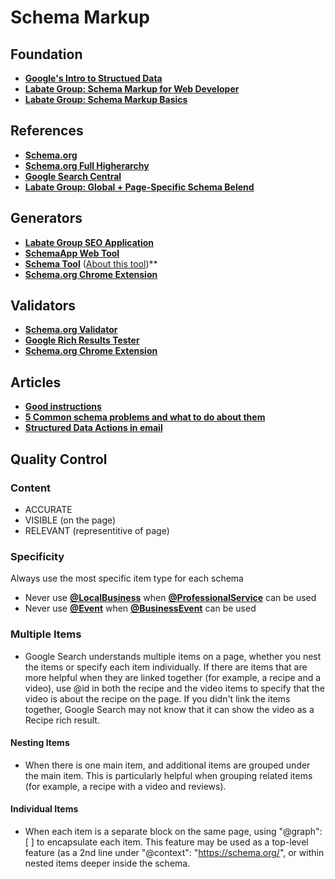 # Schema Markup

## Foundation
* **[Google's Intro to Structued Data](https://developers.google.com/search/docs/advanced/structured-data/intro-structured-data)**
* **[Labate Group: Schema Markup for Web Developer](https://labate.io/blog/schema-markup-for-website-developers)**
* **[Labate Group: Schema Markup Basics](https://labate.io/blog/what-is-schema-markup-the-basics)**

## References
* **[Schema.org](https://schema.org)**
* **[Schema.org Full Higherarchy](https://schema.org/docs/full.html)**
* **[Google Search Central](https://search.google.com/search-console?lfhs=2)**
* **[Labate Group: Global + Page-Specific Schema Belend](https://labate.io/blog/global-and-page-specific-schema-markup-in-1-script-how)**

## Generators
* **[Labate Group SEO Application](https://labate.io/applications/schema)**
* **[SchemaApp Web Tool](https://www.schemaapp.com/tools/jsonld-schema-generator/)**
* **[Schema Tool](https://schema.pythonanywhere.com)** ([About this tool](http://polak.es/en/generator.html))**
* **[Schema.org Chrome Extension](https://chrome.google.com/webstore/detail/schema-builder-tester-for)**

## Validators
* **[Schema.org Validator](https://validator.schema.org)**
* **[Google Rich Results Tester](https://search.google.com/test/rich-results)**
* **[Schema.org Chrome Extension](https://chrome.google.com/webstore/detail/schema-builder-tester-for)**

## Articles
* **[Good instructions](https://builtvisible.com/micro-data-schema-org-guide-generating-rich-snippets)**
* **[5 Common schema problems and what to do about them](https://www.distilled.net/resources/5-common-schema-problems-and-what-to-do-about-them/)**
* **[Structured Data Actions in email](https://developers.google.com/gmail/markup/reference/go-to-action)**

## Quality Control
### Content
- ACCURATE
- VISIBLE (on the page)
- RELEVANT (representitive of page)

### Specificity
Always use the most specific item type for each schema
* Never use **[@LocalBusiness](https://schema.org/LocalBusiness)** when **[@ProfessionalService](https://schema.org/ProfessionalSerivce)** can be used
* Never use **[@Event](https://schema.org/Event)** when **[@BusinessEvent](https://schema.org/BusinessEvent)** can be used

### Multiple Items
* Google Search understands multiple items on a page, whether you nest the items or specify each item individually. If there are items that are more helpful when they are linked together (for example, a recipe and a video), use @id in both the recipe and the video items to specify that the video is about the recipe on the page. If you didn't link the items together, Google Search may not know that it can show the video as a Recipe rich result.

#### Nesting Items
* When there is one main item, and additional items are grouped under the main item. This is particularly helpful when grouping related items (for example, a recipe with a video and reviews).

#### Individual Items
* When each item is a separate block on the same page, using "@graph": [ ] to encapsulate each item. This feature may be used as a top-level feature (as a 2nd line under "@context": "https://schema.org/", or within nested items deeper inside the schema.






